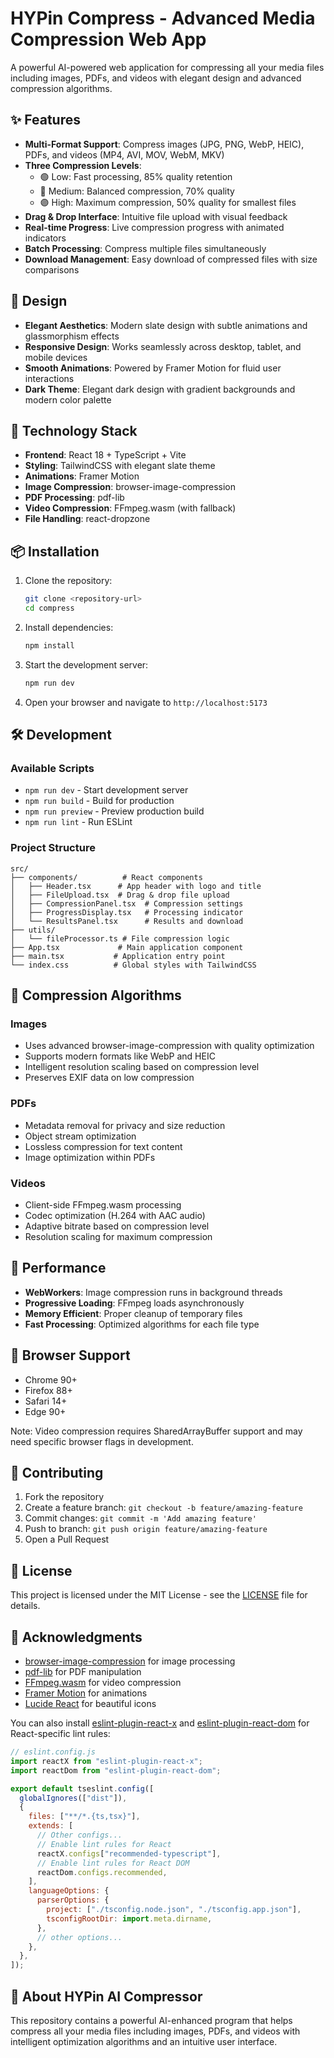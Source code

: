 # HYPin Compress - Advanced Media Compression Web App

A powerful AI-powered web application for compressing all your media files including images, PDFs, and videos with elegant design and advanced compression algorithms.

## ✨ Features

- **Multi-Format Support**: Compress images (JPG, PNG, WebP, HEIC), PDFs, and videos (MP4, AVI, MOV, WebM, MKV)
- **Three Compression Levels**:
  - 🟢 Low: Fast processing, 85% quality retention
  - 🔵 Medium: Balanced compression, 70% quality
  - 🟣 High: Maximum compression, 50% quality for smallest files
- **Drag & Drop Interface**: Intuitive file upload with visual feedback
- **Real-time Progress**: Live compression progress with animated indicators
- **Batch Processing**: Compress multiple files simultaneously
- **Download Management**: Easy download of compressed files with size comparisons

## 🎨 Design

- **Elegant Aesthetics**: Modern slate design with subtle animations and glassmorphism effects
- **Responsive Design**: Works seamlessly across desktop, tablet, and mobile devices
- **Smooth Animations**: Powered by Framer Motion for fluid user interactions
- **Dark Theme**: Elegant dark design with gradient backgrounds and modern color palette

## 🚀 Technology Stack

- **Frontend**: React 18 + TypeScript + Vite
- **Styling**: TailwindCSS with elegant slate theme
- **Animations**: Framer Motion
- **Image Compression**: browser-image-compression
- **PDF Processing**: pdf-lib
- **Video Compression**: FFmpeg.wasm (with fallback)
- **File Handling**: react-dropzone

## 📦 Installation

1. Clone the repository:

   ```bash
   git clone <repository-url>
   cd compress
   ```

2. Install dependencies:

   ```bash
   npm install
   ```

3. Start the development server:

   ```bash
   npm run dev
   ```

4. Open your browser and navigate to `http://localhost:5173`

## 🛠️ Development

### Available Scripts

- `npm run dev` - Start development server
- `npm run build` - Build for production
- `npm run preview` - Preview production build
- `npm run lint` - Run ESLint

### Project Structure

```
src/
├── components/          # React components
│   ├── Header.tsx      # App header with logo and title
│   ├── FileUpload.tsx  # Drag & drop file upload
│   ├── CompressionPanel.tsx  # Compression settings
│   ├── ProgressDisplay.tsx   # Processing indicator
│   └── ResultsPanel.tsx      # Results and download
├── utils/
│   └── fileProcessor.ts # File compression logic
├── App.tsx             # Main application component
├── main.tsx           # Application entry point
└── index.css          # Global styles with TailwindCSS

```

## 🎯 Compression Algorithms

### Images

- Uses advanced browser-image-compression with quality optimization
- Supports modern formats like WebP and HEIC
- Intelligent resolution scaling based on compression level
- Preserves EXIF data on low compression

### PDFs

- Metadata removal for privacy and size reduction
- Object stream optimization
- Lossless compression for text content
- Image optimization within PDFs

### Videos

- Client-side FFmpeg.wasm processing
- Codec optimization (H.264 with AAC audio)
- Adaptive bitrate based on compression level
- Resolution scaling for maximum compression

## 🌟 Performance

- **WebWorkers**: Image compression runs in background threads
- **Progressive Loading**: FFmpeg loads asynchronously
- **Memory Efficient**: Proper cleanup of temporary files
- **Fast Processing**: Optimized algorithms for each file type

## 📱 Browser Support

- Chrome 90+
- Firefox 88+
- Safari 14+
- Edge 90+

Note: Video compression requires SharedArrayBuffer support and may need specific browser flags in development.

## 🤝 Contributing

1. Fork the repository
2. Create a feature branch: `git checkout -b feature/amazing-feature`
3. Commit changes: `git commit -m 'Add amazing feature'`
4. Push to branch: `git push origin feature/amazing-feature`
5. Open a Pull Request

## 📄 License

This project is licensed under the MIT License - see the [LICENSE](LICENSE) file for details.

## 🙏 Acknowledgments

- [browser-image-compression](https://github.com/Donaldcwl/browser-image-compression) for image processing
- [pdf-lib](https://github.com/Hopding/pdf-lib) for PDF manipulation
- [FFmpeg.wasm](https://github.com/ffmpegwasm/ffmpeg.wasm) for video compression
- [Framer Motion](https://www.framer.com/motion/) for animations
- [Lucide React](https://lucide.dev/) for beautiful icons

You can also install [eslint-plugin-react-x](https://github.com/Rel1cx/eslint-react/tree/main/packages/plugins/eslint-plugin-react-x) and [eslint-plugin-react-dom](https://github.com/Rel1cx/eslint-react/tree/main/packages/plugins/eslint-plugin-react-dom) for React-specific lint rules:

```js
// eslint.config.js
import reactX from "eslint-plugin-react-x";
import reactDom from "eslint-plugin-react-dom";

export default tseslint.config([
  globalIgnores(["dist"]),
  {
    files: ["**/*.{ts,tsx}"],
    extends: [
      // Other configs...
      // Enable lint rules for React
      reactX.configs["recommended-typescript"],
      // Enable lint rules for React DOM
      reactDom.configs.recommended,
    ],
    languageOptions: {
      parserOptions: {
        project: ["./tsconfig.node.json", "./tsconfig.app.json"],
        tsconfigRootDir: import.meta.dirname,
      },
      // other options...
    },
  },
]);
```

## 📖 About HYPin AI Compressor

This repository contains a powerful AI-enhanced program that helps compress all your media files including images, PDFs, and videos with intelligent optimization algorithms and an intuitive user interface.
